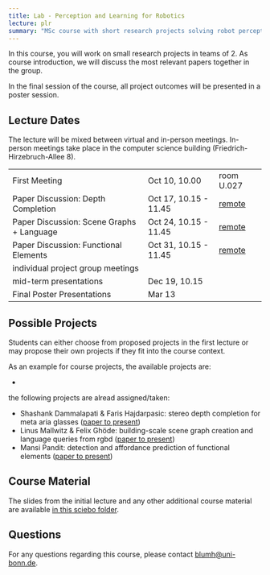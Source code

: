 ```yaml
---
title: Lab - Perception and Learning for Robotics
lecture: plr
summary: "MSc course with short research projects solving robot perception problems with deep learning"
---
```


In this course, you will work on small research projects in teams of 2. As course introduction, we will discuss the most relevant papers together in the group.

In the final session of the course, all project outcomes will be presented in a poster session.

## Lecture Dates

The lecture will be mixed between virtual and in-person meetings. In-person meetings take place in the computer science building (Friedrich-Hirzebruch-Allee 8).

<table>
<tr>
<td>First Meeting</td><td>Oct 10, 10.00</td><td>room U.027</td>
</tr>
<tr>
<td>Paper Discussion: Depth Completion</td><td>Oct 17, 10.15 - 11.45</td><td><a href="https://uni-bonn.zoom-x.de/j/64985805214?pwd=L9HAoxVcKLBd0gC7lzJGehjGKjjvgQ.1" target="_blank">remote</a></td>
</tr>
<tr>
<td>Paper Discussion: Scene Graphs + Language</td><td>Oct 24, 10.15 - 11.45</td><td><a href="https://uni-bonn.zoom-x.de/j/64985805214?pwd=L9HAoxVcKLBd0gC7lzJGehjGKjjvgQ.1" target="_blank">remote</a></td>
</tr>
<tr>
<td>Paper Discussion: Functional Elements</td><td>Oct 31, 10.15 - 11.45</td><td><a href="https://uni-bonn.zoom-x.de/j/64985805214?pwd=L9HAoxVcKLBd0gC7lzJGehjGKjjvgQ.1" target="_blank">remote</a></td>
</tr>
<tr>
<td>individual project group meetings</td><td></td><td></td>
</tr>
<tr>
<td>mid-term presentations</td><td>Dec 19, 10.15</td><td></td>
</tr>
<tr>
<td>Final Poster Presentations</td><td>Mar 13</td><td></td>
</tr>
</table>


## Possible Projects

Students can either choose from proposed projects in the first lecture or may propose their own projects if they fit into the course context.

As an example for course projects, the available projects are:

-

the following projects are alread assigned/taken:

- Shashank Dammalapati & Faris Hajdarpasic: stereo depth completion for meta aria glasses ([paper to present](https://www.ecva.net/papers/eccv_2020/papers_ECCV/papers/123580120.pdf))
- Linus Mallwitz & Felix Ghöde: building-scale scene graph creation and language queries from rgbd ([paper to present](https://www.roboticsproceedings.org/rss20/p077.pdf))
- Mansi Pandit: detection and affordance prediction of functional elements ([paper to present](https://openaccess.thecvf.com/content/CVPR2024/html/Delitzas_SceneFun3D_Fine-Grained_Functionality_and_Affordance_Understanding_in_3D_Scenes_CVPR_2024_paper.html))

## Course Material

The slides from the initial lecture and any other additional course material are available [in this sciebo folder](https://uni-bonn.sciebo.de/s/DvFc1ZIYe1v2rMG).

## Questions

For any questions regarding this course, please contact [blumh@uni-bonn.de](mailto:blumh@uni-bonn.de).

